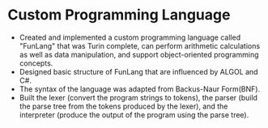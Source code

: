 # Custom Programming Language
- Created and implemented a custom programming language called "FunLang" that was Turin complete, can perform arithmetic calculations as well as data manipulation, and support object-oriented programming concepts.
- Designed basic structure of FunLang that are influenced by ALGOL and C#.
- The syntax of the language was adapted from Backus-Naur Form(BNF). 
- Built the lexer (convert the program strings to tokens), the parser (build the parse tree from the tokens produced by the lexer), and the interpreter (produce the output of the program using the parse tree).
